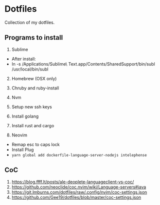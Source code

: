 # Dotfiles
Collection of my dotfiles.

## Programs to install
1.  Sublime
  - After install:
  - ln -s  /Applications/Sublime\ Text.app/Contents/SharedSupport/bin/subl /usr/local/bin/subl

2.  Homebrew (OSX only)

3.  Chruby and ruby-install

4.  Nvm

5.  Setup new ssh keys

6.  Install golang

7.  Install rust and cargo

8.  Neovim
  - Remap esc to caps lock
  - Install Plug
  - `yarn global add dockerfile-language-server-nodejs intelephense`

## CoC
1. https://blog.ffff.lt/posts/ale-deoplete-languageclient-vs-coc/
2. https://github.com/neoclide/coc.nvim/wiki/Language-servers#java
3. https://git.lmburns.com/dotfiles/raw/.config/nvim/coc-settings.json
4. https://github.com/Gee19/dotfiles/blob/master/coc-settings.json

